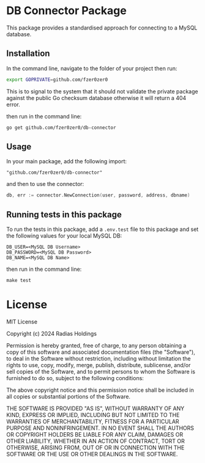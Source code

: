 # DB Connector Package

This package provides a standardised approach for connecting to a MySQL database.

## Installation

In the command line, navigate to the folder of your project then run:

```bash
export GOPRIVATE=github.com/fzer0zer0
```

This is to signal to the system that it should not validate the private package against the public Go checksum database otherwise it will return a 404 error.

then run in the command line:

```bash
go get github.com/fzer0zer0/db-connector
```

## Usage

In your main package, add the following import:

```text
"github.com/fzer0zer0/db-connector"
```

and then to use the connector:

```go
db, err := connector.NewConnection(user, password, address, dbname)
```

## Running tests in this package

To run the tests in this package, add a `.env.test` file to this package and set the following values for your local MySQL DB:

```text
DB_USER=<MySQL DB Username>
DB_PASSWORD=<MySQL DB Password>
DB_NAME=<MySQL DB Name>
```

then run in the command line:

```text
make test
```

# License

MIT License

Copyright (c) 2024 Radias Holdings

Permission is hereby granted, free of charge, to any person obtaining a copy
of this software and associated documentation files (the "Software"), to deal
in the Software without restriction, including without limitation the rights
to use, copy, modify, merge, publish, distribute, sublicense, and/or sell
copies of the Software, and to permit persons to whom the Software is
furnished to do so, subject to the following conditions:

The above copyright notice and this permission notice shall be included in all
copies or substantial portions of the Software.

THE SOFTWARE IS PROVIDED "AS IS", WITHOUT WARRANTY OF ANY KIND, EXPRESS OR
IMPLIED, INCLUDING BUT NOT LIMITED TO THE WARRANTIES OF MERCHANTABILITY,
FITNESS FOR A PARTICULAR PURPOSE AND NONINFRINGEMENT. IN NO EVENT SHALL THE
AUTHORS OR COPYRIGHT HOLDERS BE LIABLE FOR ANY CLAIM, DAMAGES OR OTHER
LIABILITY, WHETHER IN AN ACTION OF CONTRACT, TORT OR OTHERWISE, ARISING FROM,
OUT OF OR IN CONNECTION WITH THE SOFTWARE OR THE USE OR OTHER DEALINGS IN THE
SOFTWARE.
